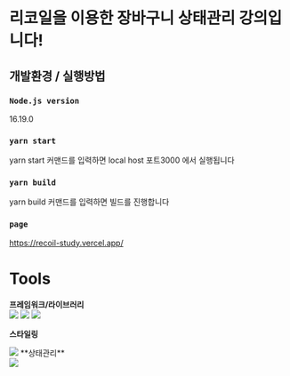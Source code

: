 # 리코일을 이용한 장바구니 상태관리 강의입니다!

## 개발환경 / 실행방법

### `Node.js version`

16.19.0

### `yarn start`

yarn start 커맨드를 입력하면 local host 포트3000 에서 실행됩니다

### `yarn build`

yarn build 커맨드를 입력하면 빌드를 진행합니다

### `page`
https://recoil-study.vercel.app/

# Tools

**프레임워크/라이브러리**<br>
<img src="https://img.shields.io/badge/React-61DAFB?style=flat-square&logo=React&logoColor=white"/> <img src="https://img.shields.io/badge/React_router-CA4245?style=flat-square&logo=react-router&logoColor=white"/> 
<img  src="https://img.shields.io/badge/react-Quill-CA4243?style=flat-square&logo=react-router&logoColor=white"/> 
<br>

**스타일링**<br>

<img src="https://img.shields.io/badge/styled-components?style=flat-square&logo=React&logoColor=white"/>
**상태관리**<br>
<img src="https://img.shields.io/badge/Recoil-5466FB?style=flat-square&logo=react&logoColor=white"/> <br>
